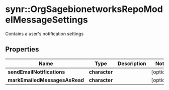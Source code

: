# synr::OrgSagebionetworksRepoModelMessageSettings

Contains a user's notification settings

## Properties
Name | Type | Description | Notes
------------ | ------------- | ------------- | -------------
**sendEmailNotifications** | **character** |  | [optional] 
**markEmailedMessagesAsRead** | **character** |  | [optional] 


